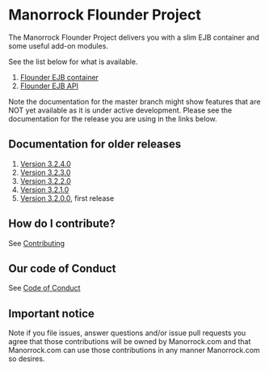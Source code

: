 
# Manorrock Flounder Project

The Manorrock Flounder Project delivers you with a slim EJB container and
some useful add-on modules.

See the list below for what is available.

1. [Flounder EJB container](flounder/README.md)
2. [Flounder EJB API](flounder-ejb/README.md)

Note the documentation for the master branch might show features that are NOT 
yet available as it is under active development. Please see the documentation
for the release you are using in the links below.

## Documentation for older releases

1. [Version 3.2.4.0](https://github.com/manorrock/piranha/tree/v3.2.4.0)
2. [Version 3.2.3.0](https://github.com/manorrock/piranha/tree/v3.2.3.0)
3. [Version 3.2.2.0](https://github.com/manorrock/piranha/tree/v3.2.2.0)
4. [Version 3.2.1.0](https://github.com/manorrock/piranha/tree/v3.2.1.0)
5. [Version 3.2.0.0](https://github.com/manorrock/piranha/tree/v3.2.0.0), first release

## How do I contribute?

See [Contributing](CONTRIBUTING.md)

## Our code of Conduct

See [Code of Conduct](CODE_OF_CONDUCT.md)

## Important notice

Note if you file issues, answer questions and/or issue pull requests you agree
that those contributions will be owned by Manorrock.com and that Manorrock.com 
can use those contributions in any manner Manorrock.com so desires.

